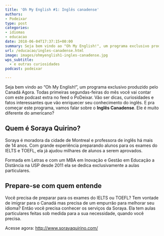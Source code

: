 ```yaml
---
title: 'Oh My English #1: Inglês canadense'
authors:
- Podeixar
type: post
categories:
- idiomas
- educacao
date: 2018-06-04T17:37:15+00:00
summary: Seja bem vindo ao "Oh My English!", um programa exclusivo produzido pelo Canadá Agora. Neste episódio, vamos falar sobre o Inglês Canadense. Ele é muito diferente do americano? Como se falam os nomes das cidades canadense? E qual a influência do francês nisso tudo?
url: /educacao/ingles-canadense.html
image: images/ohmyenglish1-ingles-canadense.jpg
wps_subtitle:
  - e outras curiosidades
podcast: podeixar

---
```

Seja bem vindo ao &#8220;Oh My English!&#8221;, um programa exclusivo produzido pelo Canadá Agora. Todas primeiras segundas-feiras do mês você vai contar com este podcast extra no feed o PoDeixar. Vão ser dicas, curiosidades e fatos interessantes que vão enriquecer seu conhecimento do inglês. E pra começar este programa, vamos falar sobre o **Inglês Canadense**. Ele é muito diferente do americano?



## Quem é Soraya Quirino?

Soraya é moradora da cidade de Montreal e professora de inglês há mais de 14 anos. Com grande experiência preparando alunos para os exames do IELTS e TOEFL, ela já ajudou milhares de alunos a serem aprovados.​

Formada em Letras e com um MBA em Inovação e Gestão em Educação a Distância na USP desde 2011 ela se dedica exclusivamente a aulas particulares.

## Prepare-se com quem entende​

Você precisa de preparar para os exames do IELTS ou TOEFL? Tem vontade de imigrar para o Canadá mas precisa de um empurrão para melhorar seu idioma? Então você precisa conhecer os serviços da Soraya. Ela tem aulas particulares feitas sob medida para a sua necessidade, quando você precisa.

Acesse agora: http://www.sorayaquirino.com/